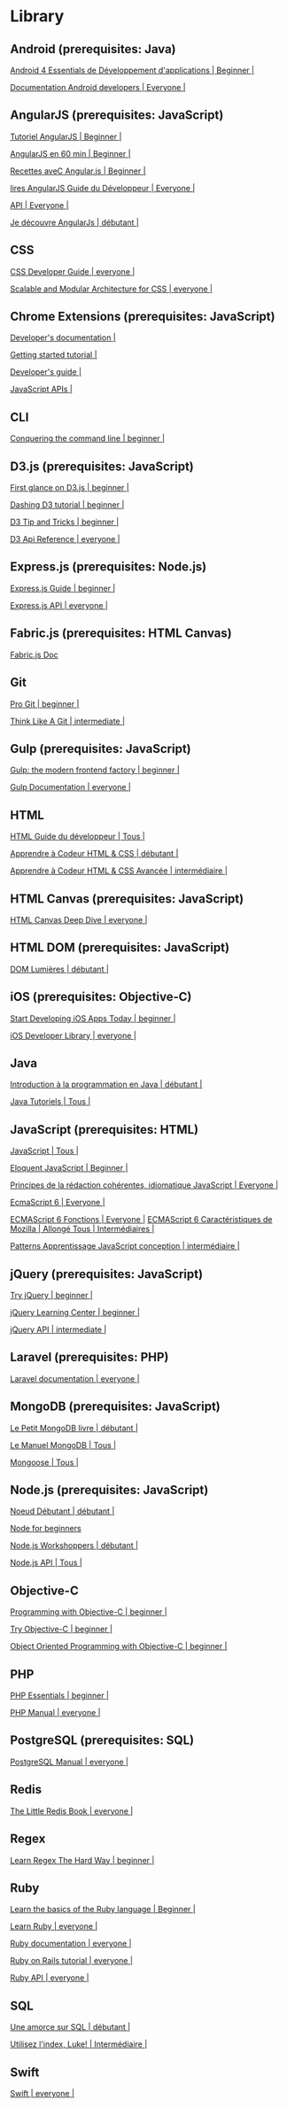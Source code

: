 Library
======

Android (prerequisites: Java)
----------------------------------------

[Android 4 Essentials de Développement d'applications | Beginner |](http://www.techotopia.com/index.php/Android_4_App_Development_Essentials)

[Documentation Android developers | Everyone |](https://developer.android.com/develop/index.html) 

AngularJS (prerequisites: JavaScript)
---------------------------------------------------
[Tutoriel AngularJS | Beginner |](https://docs.angularjs.org/tutorial) 

[AngularJS en 60 min | Beginner |](http://fastandfluid.com/publicdownloads/AngularJSIn60MinutesIsh_DanWahlin_May2013.pdf) 

[Recettes aveC Angular.js | Beginner |](https://eanpub.com/Recettes-de-angulaire-js) 

[lires AngularJS Guide du Développeur | Everyone |](https://docs.angularjs.org/guidedocs.angularjs.org/guideAngularJS) 

[API | Everyone |](https://docs.angularjs.org/)

[Je découvre AngularJs | débutant |](http://e-books.github.io/je.decouvre.angular)

CSS
-----
[CSS Developer Guide | everyone |](https://developer.mozilla.org/en-US/docs/Web/Guide/CSS) 

[Scalable and Modular Architecture for CSS | everyone |](https://smacss.com/)
 
Chrome Extensions (prerequisites: JavaScript)
---------------
[Developer's documentation |](https://developer.chrome.com/extensions)

[Getting started tutorial |](https://developer.chrome.com/extensions/getstarted) 

[Developer's guide |](https://developer.chrome.com/extensions/devguide) 

[JavaScript APIs |](https://developer.chrome.com/extensions/api_index)

CLI
----
[Conquering the command line | beginner |](http://conqueringthecommandline.com/book/frontmatter) 

D3.js (prerequisites: JavaScript)
-------
[First glance on D3.js | beginner |](http://www.codecademy.com/courses/web-beginner-en-kcP9b/0/1) 

[Dashing D3 tutorial | beginner |](https://www.dashingd3js.com/table-of-contents) 

[D3 Tip and Tricks | beginner |](https://leanpub.com/D3-Tips-and-Tricks/read) 

[D3 Api Reference | everyone |](https://github.com/mbostock/d3/wiki/API-Reference)

Express.js (prerequisites: Node.js)
----
[Express.js Guide | beginner |](https://leanpub.com/express/read) 

[Express.js API | everyone |](http://expressjs.com/4x/api.html) 

Fabric.js (prerequisites: HTML Canvas)
---
[Fabric.js Doc](http://fabricjs.com/docs/)

Git
---
[Pro Git | beginner |](http://git-scm.com/book) 

[Think Like A Git | intermediate |](http://think-like-a-git.net/) 

Gulp (prerequisites: JavaScript)
---
[Gulp: the modern frontend factory | beginner |](http://david.nowinsky.net/gulp-book/) 

[Gulp Documentation | everyone |](https://github.com/gulpjs/gulp/blob/master/docs/README.md) 

HTML
---
[HTML Guide du développeur | Tous |](https://developer.mozilla.org/en-US/docs/Web/Guide/HTML)

[Apprendre à Codeur HTML & CSS ​​| débutant |](http://learn.shayhowe.com/html-css/) 

[Apprendre à Codeur HTML & CSS ​​Avancée | intermédiaire |](http://learn.shayhowe.com/advanced-html-css/) 

HTML Canvas (prerequisites: JavaScript)
---
[HTML Canvas Deep Dive | everyone |](http://joshondesign.com/p/books/canvasdeepdive/toc.html)

HTML DOM (prerequisites: JavaScript)
---
[DOM Lumières | débutant |](http://www.domenlightenment.com/) 

iOS (prerequisites: Objective-C)
---
[Start Developing iOS Apps Today | beginner |](https://developer.apple.com/library/ios/referencelibrary/GettingStarted/RoadMapiOS/RoadMapiOS.pdf) 

[iOS Developer Library | everyone |](https://developer.apple.com/library/ios/navigation/) 

Java
---
[Introduction à la programmation en Java | débutant |](http://math.hws.edu/javanotes/) 

[Java Tutoriels | Tous |](http://docs.oracle.com/javase/tutorial/) 

JavaScript (prerequisites: HTML)
----
[JavaScript | Tous |](https://developer.mozilla.org/en-US/docs/Web/JavaScript)

[Eloquent JavaScript | Beginner |](http://eloquentjavascript.net/) 

[Principes de la rédaction cohérentes, idiomatique JavaScript | Everyone |](https:%20//github.com/rwaldron/idiomatic.jsaccord) 

[EcmaScript 6 | Everyone |](https://leanpub.com/understandinges6/read)  

[ECMAScript 6 Fonctions | Everyone |](https://github.com/lukehoban/es6features) 
[ECMAScript 6 Caractéristiques de Mozilla | Allongé Tous | Intermédiaires |](https://leanpub.com/javascript-allonge/read) 

[Patterns Apprentissage JavaScript conception | intermédiaire |](http://www.addyosmani.com/resources/essentialjsdesignpatterns/book/) 

jQuery (prerequisites: JavaScript)
---
[Try jQuery | beginner |](http://try.jquery.com/) 

[jQuery Learning Center | beginner |](http://learn.jquery.com/) 

[jQuery API | intermediate |](http://api.jquery.com/) 

Laravel (prerequisites: PHP)
---
[Laravel documentation | everyone |](http://laravel.com/docs)

MongoDB (prerequisites: JavaScript)
---
[Le Petit MongoDB livre | débutant |](http://openmymind.net/m%20ongodb.pdf) 

[Le Manuel MongoDB | Tous |](http://docs.mongodb.org/manual)

[Mongoose | Tous |](http://mongoosejs.com/docs/guide.html) 

Node.js (prerequisites: JavaScript)
----
[Noeud Débutant | débutant |](http://www.nodebeginner.org/) 

[Node for beginners](https://github.com/rockbot/node-for-beginners)

[Node.js Workshoppers | débutant |](http://nodeschool.io/#learnyounode) 

[Node.js API | Tous |](http://nodejs.org/documentation/api/)

Objective-C
--
[Programming with Objective-C | beginner |](https://developer.apple.com/library/mac/documentation/Cocoa/Conceptual/ProgrammingWithObjectiveC/ProgrammingWithObjectiveC.pdf) 

[Try Objective-C | beginner |](http://tryobjectivec.codeschool.com/) 

[Object Oriented Programming with Objective-C | beginner |](https://developer.apple.com/library/mac/documentation/Cocoa/Conceptual/OOP_ObjC/OOP_ObjC.pdf)

PHP
---
[PHP Essentials | beginner |](http://www.techotopia.com/index.php/PHP_Essentials) 

[PHP Manual | everyone |](http://php.net/manual/en/)

PostgreSQL (prerequisites: SQL)
---
[PostgreSQL Manual | everyone |](http://www.postgresql.org/docs/manuals/) 

Redis
---
[The Little Redis Book | everyone |](http://openmymind.net/redis.pdf)

Regex
---
[Learn Regex The Hard Way | beginner |](http://regex.learncodethehardway.org/book/)

Ruby
---
[Learn the basics of the Ruby language | Beginner |](http://tryruby.org)

[Learn Ruby | everyone |](https://rubymonk.com)

[Ruby documentation | everyone |](http://ruby-doc.org/)

[Ruby on Rails tutorial | everyone |](https://www.railstutorial.org)

[Ruby API | everyone |](http://apionrails.icalialabs.com/book)

SQL
----
[Une amorce sur SQL | débutant |](https://leanpub.com/aprimeronsql/read) 

[Utilisez l'index, Luke! | Intermédiaire |](http://use-the-index-luke.com/fr/table-des-matieres)

Swift
----
[Swift | everyone |](http://www.skilledup.com/learn/programming/swift-online-courses-bootcamps)



